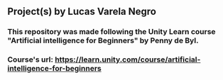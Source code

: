 ## Project(s) by Lucas Varela Negro
### This repository was made following the Unity Learn course "Artificial intelligence for Beginners" by Penny de Byl.
### Course's url: https://learn.unity.com/course/artificial-intelligence-for-beginners
